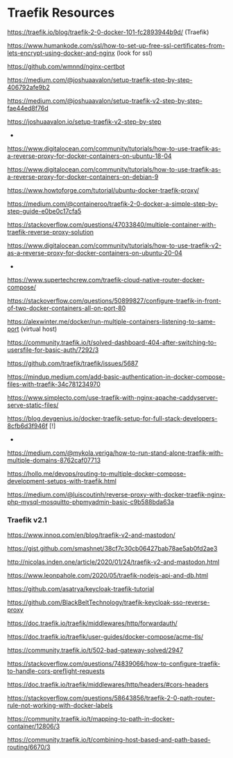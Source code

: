 <!-- This should be move to a DevOps folder -->
# Traefik Resources

https://traefik.io/blog/traefik-2-0-docker-101-fc2893944b9d/ (Traefik)

https://www.humankode.com/ssl/how-to-set-up-free-ssl-certificates-from-lets-encrypt-using-docker-and-nginx (look for ssl)

https://github.com/wmnnd/nginx-certbot

https://medium.com/@joshuaavalon/setup-traefik-step-by-step-406792afe9b2

https://medium.com/@joshuaavalon/setup-traefik-v2-step-by-step-fae44ed8f76d

https://joshuaavalon.io/setup-traefik-v2-step-by-step

*

https://www.digitalocean.com/community/tutorials/how-to-use-traefik-as-a-reverse-proxy-for-docker-containers-on-ubuntu-18-04

https://www.digitalocean.com/community/tutorials/how-to-use-traefik-as-a-reverse-proxy-for-docker-containers-on-debian-9

https://www.howtoforge.com/tutorial/ubuntu-docker-traefik-proxy/

https://medium.com/@containeroo/traefik-2-0-docker-a-simple-step-by-step-guide-e0be0c17cfa5

https://stackoverflow.com/questions/47033840/multiple-container-with-traefik-reverse-proxy-solution

https://www.digitalocean.com/community/tutorials/how-to-use-traefik-v2-as-a-reverse-proxy-for-docker-containers-on-ubuntu-20-04

*

https://www.supertechcrew.com/traefik-cloud-native-router-docker-compose/

https://stackoverflow.com/questions/50899827/configure-traefik-in-front-of-two-docker-containers-all-on-port-80

https://alexwinter.me/docker/run-multiple-containers-listening-to-same-port (virtual host)

https://community.traefik.io/t/solved-dashboard-404-after-switching-to-usersfile-for-basic-auth/7292/3

https://github.com/traefik/traefik/issues/5687

https://mindup.medium.com/add-basic-authentication-in-docker-compose-files-with-traefik-34c781234970

https://www.simplecto.com/use-traefik-with-nginx-apache-caddyserver-serve-static-files/

https://blog.devgenius.io/docker-traefik-setup-for-full-stack-developers-8cfb6d3f946f [!]

*

https://medium.com/@mykola.veriga/how-to-run-stand-alone-traefik-with-multiple-domains-8762caf07713

https://hollo.me/devops/routing-to-multiple-docker-compose-development-setups-with-traefik.html

https://medium.com/@luiscoutinh/reverse-proxy-with-docker-traefik-nginx-php-mysql-mosquitto-phpmyadmin-basic-c9b588bda63a

### Traefik v2.1

https://www.innoq.com/en/blog/traefik-v2-and-mastodon/

https://gist.github.com/smashnet/38cf7c30cb06427bab78ae5ab0fd2ae3

http://nicolas.inden.one/article/2020/01/24/traefik-v2-and-mastodon.html

https://www.leonpahole.com/2020/05/traefik-nodejs-api-and-db.html

https://github.com/asatrya/keycloak-traefik-tutorial

https://github.com/BlackBeltTechnology/traefik-keycloak-sso-reverse-proxy

https://doc.traefik.io/traefik/middlewares/http/forwardauth/

https://doc.traefik.io/traefik/user-guides/docker-compose/acme-tls/

https://community.traefik.io/t/502-bad-gateway-solved/2947

https://stackoverflow.com/questions/74839066/how-to-configure-traefik-to-handle-cors-preflight-requests

https://doc.traefik.io/traefik/middlewares/http/headers/#cors-headers

https://stackoverflow.com/questions/58643856/traefik-2-0-path-router-rule-not-working-with-docker-labels

https://community.traefik.io/t/mapping-to-path-in-docker-container/12806/3

https://community.traefik.io/t/combining-host-based-and-path-based-routing/6670/3
